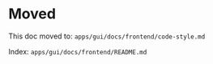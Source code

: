 # Moved

This doc moved to: `apps/gui/docs/frontend/code-style.md`

Index: `apps/gui/docs/frontend/README.md`
